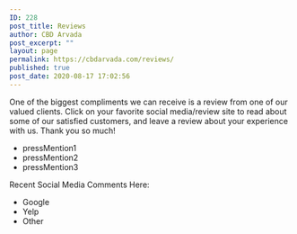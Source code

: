 ```yaml
---
ID: 228
post_title: Reviews
author: CBD Arvada
post_excerpt: ""
layout: page
permalink: https://cbdarvada.com/reviews/
published: true
post_date: 2020-08-17 17:02:56
---
```

<!-- wp:paragraph -->
<p>One of the biggest compliments we can receive is a review from one of our valued clients. Click on your favorite social media/review site to read about some of our satisfied customers, and leave a review about your experience with us. Thank you so much!</p>
<!-- /wp:paragraph -->

<!-- wp:list -->
<ul><li>pressMention1</li><li>pressMention2</li><li>pressMention3</li></ul>
<!-- /wp:list -->

<!-- wp:paragraph -->
<p>Recent Social Media Comments Here:</p>
<!-- /wp:paragraph -->

<!-- wp:list -->
<ul><li>Google</li><li>Yelp</li><li>Other</li></ul>
<!-- /wp:list -->